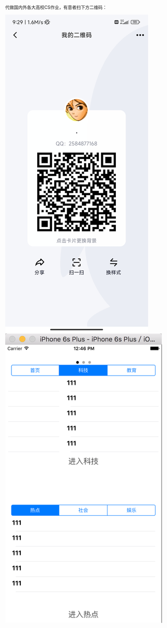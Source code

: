 代做国内外各大高校CS作业，有意者扫下方二维码：

![Image text](https://github.com/HUI-saltedfish/COMP9414-weekplan/blob/main/image_folder/img.jpg)
![Alt text](https://github.com/chenyufeng1991/NewsClient/raw/master/Screenshots/2.png)

